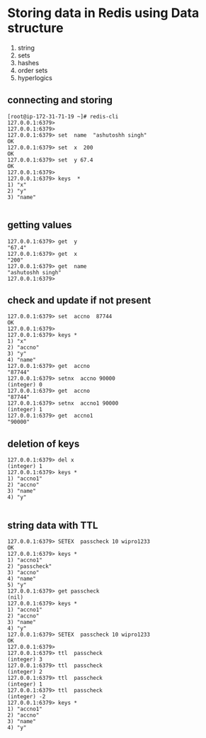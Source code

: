# Storing data in Redis using Data structure

<ol>
  
  <li> string </li>
  <li> sets </li>
  <li> hashes </li>
  <li> order sets </li>
  <li> hyperlogics </li>
  
 </ol>
 
 ## connecting and storing 
 
 ```
 [root@ip-172-31-71-19 ~]# redis-cli  
127.0.0.1:6379> 
127.0.0.1:6379> 
127.0.0.1:6379> set  name  "ashutoshh singh"
OK
127.0.0.1:6379> set  x  200
OK
127.0.0.1:6379> set  y 67.4
OK
127.0.0.1:6379> 
127.0.0.1:6379> keys  * 
1) "x"
2) "y"
3) "name"


```

## getting values
```
127.0.0.1:6379> get  y
"67.4"
127.0.0.1:6379> get  x
"200"
127.0.0.1:6379> get  name
"ashutoshh singh"
127.0.0.1:6379> 

```

## check and update if not present 

```
127.0.0.1:6379> set  accno  87744
OK
127.0.0.1:6379> 
127.0.0.1:6379> keys * 
1) "x"
2) "accno"
3) "y"
4) "name"
127.0.0.1:6379> get  accno
"87744"
127.0.0.1:6379> setnx  accno 90000
(integer) 0
127.0.0.1:6379> get  accno
"87744"
127.0.0.1:6379> setnx  accno1 90000
(integer) 1
127.0.0.1:6379> get  accno1
"90000"

```

## deletion of keys

```
127.0.0.1:6379> del x 
(integer) 1
127.0.0.1:6379> keys *
1) "accno1"
2) "accno"
3) "name"
4) "y"


```
## string data with TTL 

```
127.0.0.1:6379> SETEX  passcheck 10 wipro1233
OK
127.0.0.1:6379> keys * 
1) "accno1"
2) "passcheck"
3) "accno"
4) "name"
5) "y"
127.0.0.1:6379> get passcheck
(nil)
127.0.0.1:6379> keys * 
1) "accno1"
2) "accno"
3) "name"
4) "y"
127.0.0.1:6379> SETEX  passcheck 10 wipro1233
OK
127.0.0.1:6379> 
127.0.0.1:6379> ttl  passcheck 
(integer) 3
127.0.0.1:6379> ttl  passcheck 
(integer) 2
127.0.0.1:6379> ttl  passcheck 
(integer) 1
127.0.0.1:6379> ttl  passcheck 
(integer) -2
127.0.0.1:6379> keys * 
1) "accno1"
2) "accno"
3) "name"
4) "y"

```

